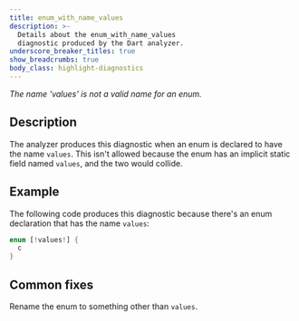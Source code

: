 ```yaml
---
title: enum_with_name_values
description: >-
  Details about the enum_with_name_values
  diagnostic produced by the Dart analyzer.
underscore_breaker_titles: true
show_breadcrumbs: true
body_class: highlight-diagnostics
---
```


_The name 'values' is not a valid name for an enum._

## Description

The analyzer produces this diagnostic when an enum is declared to have the
name `values`. This isn't allowed because the enum has an implicit static
field named `values`, and the two would collide.

## Example

The following code produces this diagnostic because there's an enum
declaration that has the name `values`:

```dart
enum [!values!] {
  c
}
```

## Common fixes

Rename the enum to something other than `values`.
